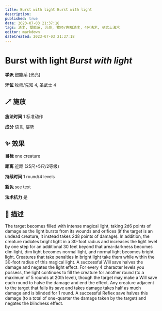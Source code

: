 ```yaml
---
title: Burst with light Burst with light
description: 
published: true
date: 2023-07-03 21:37:18
tags: 法术, 塑能系, 光亮, 牧师/先知法术, 4环法术, 圣武士法术
editor: markdown
dateCreated: 2023-07-03 21:37:18
---
```


# **Burst with light** *Burst with light*

**学派** 塑能系 \[光亮\] 

**环位** 牧师/先知 4, 圣武士 4

## 🪄 施放

**施法时间** 1 标准动作

**成分** 语言, 姿势

## ✨ 效果 

**目标** one creature 

**距离** 近距 (25尺+5尺/2等级)  

**持续时间** 1 round/4 levels 

**豁免** see text

**法术抗力** 是

## 📖 描述

The target becomes filled with intense magical light, taking 2d6 points of damage as the light bursts from its wounds and orifices (if the target is an undead creature, it instead takes 2d8 points of damage). In addition, the creature radiates bright light in a 30-foot radius and increases the light level by one step for an additional 30 feet beyond that area-darkness becomes dim light, dim light becomes normal light, and normal light becomes bright light. Creatures that take penalties in bright light take them while within the 30-foot radius of this magical light. A successful Will save halves the damage and negates the light effect.  For every 4 character levels you possess, the light continues to fill the creature for another round (to a maximum of 5 rounds at 20th level), though the target may make a Will save each round to halve the damage and end the effect. Any creature adjacent to the target that fails its save and takes damage takes half as much damage and is blinded for 1 round. A successful Reflex save halves this damage (to a total of one-quarter the damage taken by the target) and negates the blindness effect.
    